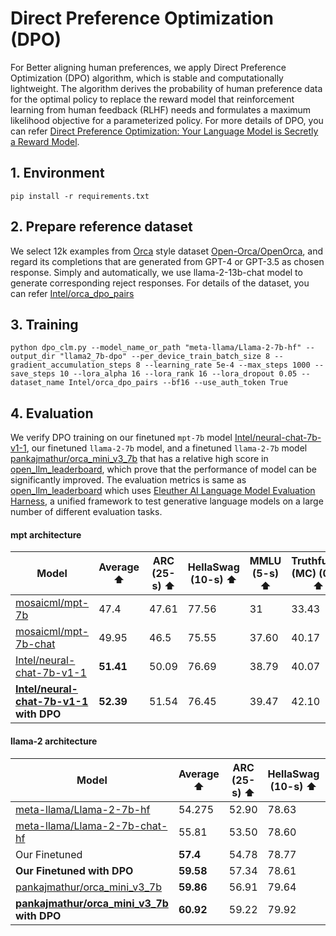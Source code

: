 Direct Preference Optimization (DPO)
============

For Better aligning human preferences, we apply Direct Preference Optimization (DPO) algorithm, which is stable and computationally lightweight. The algorithm derives the probability of human preference data for the optimal policy to replace the reward model that reinforcement learning from human feedback (RLHF) needs and formulates a maximum likelihood objective for a parameterized policy. For more details of DPO, you can refer [Direct Preference Optimization: Your Language Model is Secretly a Reward Model](https://arxiv.org/pdf/2305.18290.pdf).

## 1. Environment

```shell
pip install -r requirements.txt
```

## 2. Prepare reference dataset

We select 12k examples from [Orca](https://arxiv.org/abs/2306.02707) style dataset [Open-Orca/OpenOrca](https://huggingface.co/datasets/Open-Orca/OpenOrca), and regard its completions that are generated from GPT-4 or GPT-3.5 as chosen response. Simply and automatically, we use llama-2-13b-chat model to generate corresponding reject responses. For details of the dataset, you can refer [Intel/orca_dpo_pairs](https://huggingface.co/datasets/Intel/orca_dpo_pairs)


## 3. Training

```
python dpo_clm.py --model_name_or_path "meta-llama/Llama-2-7b-hf" --output_dir "llama2_7b-dpo" --per_device_train_batch_size 8 --gradient_accumulation_steps 8 --learning_rate 5e-4 --max_steps 1000 --save_steps 10 --lora_alpha 16 --lora_rank 16 --lora_dropout 0.05 --dataset_name Intel/orca_dpo_pairs --bf16 --use_auth_token True
```


## 4. Evaluation

We verify DPO training on our finetuned `mpt-7b` model [Intel/neural-chat-7b-v1-1](https://huggingface.co/Intel/neural-chat-7b-v1-1),  our finetuned `llama-2-7b` model, and a finetuned `llama-2-7b` model [pankajmathur/orca_mini_v3_7b](https://huggingface.co/pankajmathur/orca_mini_v3_7b) that has a relative high score in [open_llm_leaderboard](https://huggingface.co/spaces/HuggingFaceH4/open_llm_leaderboard), which prove that the performance of model can be significantly improved. The evaluation metrics is same as [open_llm_leaderboard](https://huggingface.co/spaces/HuggingFaceH4/open_llm_leaderboard) which uses [Eleuther AI Language Model Evaluation Harness](https://github.com/EleutherAI/lm-evaluation-harness/tree/master), a unified framework to test generative language models on a large number of different evaluation tasks.

#### mpt architecture
| Model | Average ⬆️| ARC (25-s) ⬆️ | HellaSwag (10-s) ⬆️ | MMLU (5-s) ⬆️| TruthfulQA (MC) (0-s) ⬆️ | Evaluation by |
| --- | --- | --- | --- | --- | --- | --- |
|[mosaicml/mpt-7b](https://huggingface.co/mosaicml/mpt-7b)| 47.4  | 47.61 | 77.56 | 31 | 33.43 | ours |
| [mosaicml/mpt-7b-chat](https://huggingface.co/mosaicml/mpt-7b-chat) | 49.95 | 46.5 | 75.55 | 37.60 | 40.17 | ours |
| [Intel/neural-chat-7b-v1-1](https://huggingface.co/Intel/neural-chat-7b-v1-1) | **51.41**   | 50.09 | 76.69 | 38.79 | 40.07 | ours |
| **[Intel/neural-chat-7b-v1-1](https://huggingface.co/Intel/neural-chat-7b-v1-1) with DPO** | **52.39** | 51.54  | 76.45 | 39.47| 42.10 | ours |


#### llama-2 architecture

| Model | Average ⬆️| ARC (25-s) ⬆️ | HellaSwag (10-s) ⬆️ | MMLU (5-s) ⬆️| TruthfulQA (MC) (0-s) ⬆️ | Evaluation by |
| --- | --- | --- | --- | --- | --- | --- |
|[meta-llama/Llama-2-7b-hf](https://huggingface.co/meta-llama/Llama-2-7b-hf)|54.275 | 52.90  | 78.63 | 46.61  | 38.96|ours |
| [meta-llama/Llama-2-7b-chat-hf](https://huggingface.co/meta-llama/Llama-2-7b-chat-hf)|55.81 | 53.50  | 78.60 | 46.53  | 44.60  |ours |
| Our Finetuned | **57.4** | 54.78 | 78.77 | 51.2  | 44.85 | ours |
| **Our Finetuned with DPO** | **59.58** | 57.34 | 78.61 | 50.8  | 51.6 | ours |
| [pankajmathur/orca_mini_v3_7b](https://huggingface.co/pankajmathur/orca_mini_v3_7b)  | **59.86** | 56.91 | 79.64 | 52.37  | 50.51 | [open_llm_leaderboard](https://huggingface.co/spaces/HuggingFaceH4/open_llm_leaderboard) |
| **[pankajmathur/orca_mini_v3_7b](https://huggingface.co/pankajmathur/orca_mini_v3_7b) with DPO** | **60.92** | 59.22 | 79.92 | 51.84  | 52.71 | ours |



